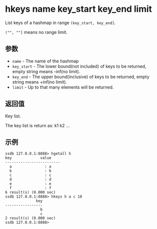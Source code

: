 # hkeys name key_start key_end limit

List keys of a hashmap in range `(key_start, key_end]`.

`("", ""]` means no range limit.

## 参数

* `name` - The name of the hashmap
* `key_start` - The lower bound(not included) of keys to be returned, empty string means -inf(no limit).
* `key_end` - The upper bound(inclusive) of keys to be returned, empty string means +inf(no limit).
* `limit` - Up to that many elements will be returned.

## 返回值

Key list.

The key list is return as: k1 k2 ...

## 示例

	ssdb 127.0.0.1:8888> hgetall h
	key             value
	-------------------------
	  a               : a
	  b               : b
	  c               : c
	  d               : d
	  e               : e
	  f               : f
	6 result(s) (0.000 sec)
	ssdb 127.0.0.1:8888> hkeys h a c 10
	              key
	-----------------
	                b
	                c
	2 result(s) (0.000 sec)
	ssdb 127.0.0.1:8888> 
